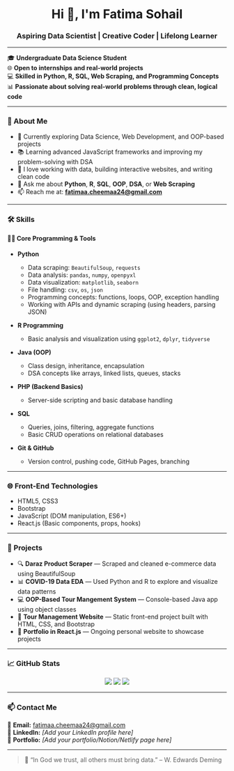 <h1 align="center">Hi 👋, I'm Fatima Sohail</h1>
<h3 align="center">Aspiring Data Scientist | Creative Coder | Lifelong Learner</h3>

---

🎓 **Undergraduate Data Science Student**  
🌐 **Open to internships and real-world projects**  
💻 **Skilled in Python, R, SQL, Web Scraping, and Programming Concepts**  
📊 **Passionate about solving real-world problems through clean, logical code**

---

### 🚀 About Me

- 🔭 Currently exploring Data Science, Web Development, and OOP-based projects  
- 📚 Learning advanced JavaScript frameworks and improving my problem-solving with DSA  
- 🧠 I love working with data, building interactive websites, and writing clean code  
- 💬 Ask me about **Python**, **R**, **SQL**, **OOP**, **DSA**, or **Web Scraping**
- 📫 Reach me at: **[fatimaa.cheemaa24@gmail.com](mailto:fatimaa.cheemaa24@gmail.com)**

---

### 🛠️ Skills

#### 👩‍💻 Core Programming & Tools

- **Python**  
  - Data scraping: `BeautifulSoup`, `requests`  
  - Data analysis: `pandas`, `numpy`, `openpyxl`  
  - Data visualization: `matplotlib`, `seaborn`  
  - File handling: `csv`, `os`, `json`  
  - Programming concepts: functions, loops, OOP, exception handling  
  - Working with APIs and dynamic scraping (using headers, parsing JSON)

- **R Programming**  
  - Basic analysis and visualization using `ggplot2`, `dplyr`, `tidyverse`

- **Java (OOP)**  
  - Class design, inheritance, encapsulation  
  - DSA concepts like arrays, linked lists, queues, stacks

- **PHP (Backend Basics)**  
  - Server-side scripting and basic database handling

- **SQL**  
  - Queries, joins, filtering, aggregate functions  
  - Basic CRUD operations on relational databases

- **Git & GitHub**  
  - Version control, pushing code, GitHub Pages, branching

---

### 🌐 Front-End Technologies

- HTML5, CSS3
- Bootstrap
- JavaScript (DOM manipulation, ES6+)
- React.js (Basic components, props, hooks)

---

### 🌟 Projects

- 🔍 **Daraz Product Scraper** — Scraped and cleaned e-commerce data using BeautifulSoup  
- 📊 **COVID-19 Data EDA** — Used Python and R to explore and visualize data patterns  
- 💻 **OOP-Based Tour Mangement System** — Console-based Java app using object classes  
- 🎨 **Tour Management Website** — Static front-end project built with HTML, CSS, and Bootstrap  
- 📁 **Portfolio in React.js** — Ongoing personal website to showcase projects

---

### 📈 GitHub Stats

<p align="center">
  <img src="https://github-readme-stats.vercel.app/api?username=FatimaSohailCheema19&show_icons=true&theme=react" />
  <img src="https://github-readme-streak-stats.herokuapp.com/?user=FatimaSohailCheema19&theme=react" />
  <img src="https://github-readme-stats.vercel.app/api/top-langs/?username=FatimaSohailCheema19&layout=compact&theme=react" />
</p>

---

### 📫 Contact Me

📧 **Email:** [fatimaa.cheemaa24@gmail.com](mailto:fatimaa.cheemaa24@gmail.com)  
🔗 **LinkedIn:** *[Add your LinkedIn profile here]*  
📁 **Portfolio:** *[Add your portfolio/Notion/Netlify page here]*  

---

> 💬 “In God we trust, all others must bring data.” – W. Edwards Deming
